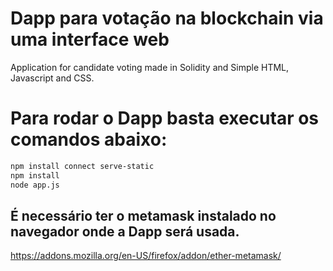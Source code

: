 # Dapp para votação na blockchain via uma interface web
Application for candidate voting made in Solidity and Simple HTML, Javascript and CSS.

# Para rodar o Dapp basta executar os comandos abaixo:
```bash
npm install connect serve-static
npm install
node app.js
```

## É necessário ter o metamask instalado no navegador onde a Dapp será usada.
https://addons.mozilla.org/en-US/firefox/addon/ether-metamask/
